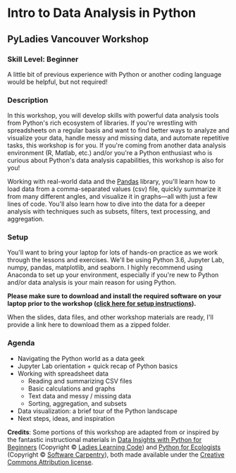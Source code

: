 # Intro to Data Analysis in Python
## PyLadies Vancouver Workshop

### Skill Level: Beginner
A little bit of previous experience with Python or another coding language would be helpful, but not required!

### Description
In this workshop, you will develop skills with powerful data analysis tools from Python's rich ecosystem of libraries. If you're wrestling with spreadsheets on a regular basis and want to find better ways to analyze and visualize your data, handle messy and missing data, and automate repetitive tasks, this workshop is for you. If you're coming from another data analysis environment (R, Matlab, etc.) and/or you're a Python enthusiast who is curious about Python's data analysis capabilities, this workshop is also for you!

Working with real-world data and the [Pandas](https://pandas.pydata.org/) library, you'll learn how to load data from a comma-separated values (csv) file, quickly summarize it from many different angles, and visualize it in graphs—all with just a few lines of code. You'll also learn how to dive into the data for a deeper analysis with techniques such as subsets, filters, text processing, and aggregation.

### Setup

You'll want to bring your laptop for lots of hands-on practice as we work through the lessons and exercises. We'll be using Python 3.6, Jupyter Lab, numpy, pandas, matplotlib, and seaborn. I highly recommend using Anaconda to set up your environment, especially if you're new to Python and/or data analysis is your main reason for using Python.

**Please make sure to download and install the required software on your laptop prior to the workshop ([click here for setup instructions](https://jenfly.github.io/pydata-intro-workshop/SETUP)).**

When the slides, data files, and other workshop materials are ready, I'll provide a link here to download them as a zipped folder.

### Agenda

- Navigating the Python world as a data geek
- Jupyter Lab orientation + quick recap of Python basics
- Working with spreadsheet data
  - Reading and summarizing CSV files
  - Basic calculations and graphs
  - Text data and messy / missing data
  - Sorting, aggregation, and subsets
- Data visualization: a brief tour of the Python landscape
- Next steps, ideas, and inspiration


**Credits**: Some portions of this workshop are adapted from or inspired by the fantastic instructional materials in [Data Insights with Python for Beginners](https://github.com/ladieslearningcode/llc-intro-to-python) (Copyright © [Ladies Learning Code](https://www.canadalearningcode.ca/program/ladies-learning-code/)) and [Python for Ecologists](http://www.datacarpentry.org/python-ecology-lesson/) (Copyright © [Software Carpentry](http://software-carpentry.org/)), both made available under the [Creative Commons Attribution license](https://creativecommons.org/licenses/by/4.0/).
